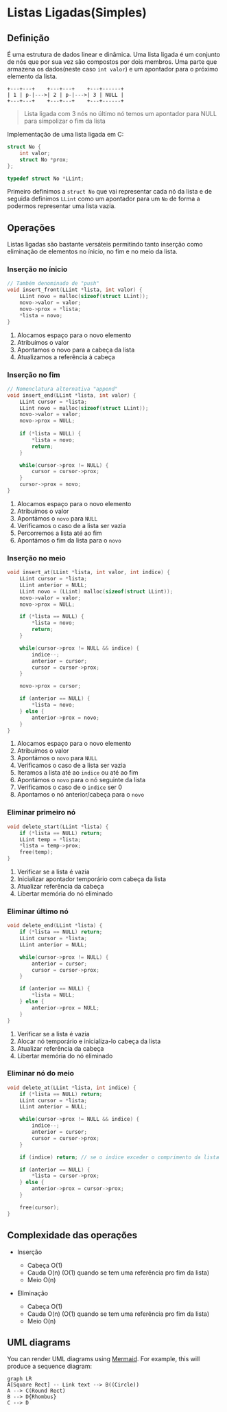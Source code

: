 
# Listas Ligadas(Simples)

## Definição
É uma estrutura de dados linear e dinâmica. Uma lista ligada é um conjunto de nós que por sua vez são compostos por dois membros. Uma parte que armazena os dados(neste caso `int valor`) e um apontador para o próximo elemento da lista.

```
+---+---+    +---+---+    +---+------+
| 1 | p-|--->| 2 | p-|--->| 3 | NULL |
+---+---+    +---+---+    +---+------+
```
> Lista ligada com 3 nós no último nó temos um apontador para NULL para simpolizar o fim da lista

Implementação de uma lista ligada em C:
```c
struct No {
	int valor;
	struct No *prox;
};

typedef struct No *LLint;
```
Primeiro definimos a `struct No` que vai representar cada nó da lista e de seguida definimos `LLint` como um apontador para um `No` de forma a podermos representar uma lista vazia.

## Operações
Listas ligadas são bastante versáteis permitindo tanto inserção como eliminação de elementos no ínicio, no fim e no meio da lista. 

### Inserção no ínicio
```c
// Também denominado de "push"
void insert_front(LLint *lista, int valor) {
	LLint novo = malloc(sizeof(struct LLint));
	novo->valor = valor;
	novo->prox = *lista;
	*lista = novo;
}
```
1. Alocamos espaço para o novo elemento
2. Atribuímos o valor
3. Apontamos o novo para a cabeça da lista
4. Atualizamos a referência à cabeça


### Inserção no fim
```c
// Nomenclatura alternativa "append"
void insert_end(LLint *lista, int valor) {
	LLint cursor = *lista;
	LLint novo = malloc(sizeof(struct LLint));
	novo->valor = valor;
	novo->prox = NULL;
	
	if (*lista = NULL) {
		*lista = novo;
		return;
	}

	while(cursor->prox != NULL) {
		cursor = cursor->prox;
	}
	cursor->prox = novo;
}
```
1. Alocamos espaço para o novo elemento
2. Atribuímos o valor
3. Apontámos o `novo` para `NULL`
4. Verificamos o caso de a lista ser vazia
5. Percorremos a lista até ao fim
6. Apontámos o fim da lista para o `novo`

### Inserção no meio
```c
void insert_at(LLint *lista, int valor, int indice) {  
	LLint cursor = *lista;  
	LLint anterior = NULL;  
	LLint novo = (LLint) malloc(sizeof(struct LLint));  
	novo->valor = valor;  
	novo->prox = NULL;  

	if (*lista == NULL) {  
		*lista = novo;  
		return;
	}  

	while(cursor->prox != NULL && indice) {  
		indice--;  
		anterior = cursor;  
		cursor = cursor->prox;  
	}  

	novo->prox = cursor;  

	if (anterior == NULL) {  
		*lista = novo;  
	} else {  
		anterior->prox = novo;  
	}  
}
```
1. Alocamos espaço para o novo elemento
2. Atribuímos o valor
3. Apontámos o `novo` para `NULL`
4. Verificamos o caso de a lista ser vazia
5. Iteramos a lista até ao `indice` ou até ao fim
6. Apontámos o `novo` para o nó seguinte da lista
7. Verificamos o caso de o `indice` ser 0
8. Apontamos o nó anterior/cabeça para o `novo`

### Eliminar primeiro nó
```c
void delete_start(LLint *lista) {
	if (*lista == NULL) return;
	LLint temp = *lista;
	*lista = temp->prox;
	free(temp);
}
```
1. Verificar se a lista é vazia
2. Inicializar apontador temporário com cabeça da lista
3. Atualizar referência da cabeça
4. Libertar memória do nó eliminado

### Eliminar último nó
```c
void delete_end(LLint *lista) {
	if (*lista == NULL) return;
	LLint cursor = *lista;  
	LLint anterior = NULL;  

	while(cursor->prox != NULL) {  
		anterior = cursor;  
		cursor = cursor->prox;  
	}  

	if (anterior == NULL) {  
		*lista = NULL;  
	} else {  
		anterior->prox = NULL;  
	}  
}
```
1. Verificar se a lista é vazia
2. Alocar nó temporário e inicializa-lo cabeça da lista
3. Atualizar referência da cabeça
4. Libertar memória do nó eliminado

### Eliminar nó do meio
```c
void delete_at(LLint *lista, int indice) {
	if (*lista == NULL) return;
	LLint cursor = *lista;  
	LLint anterior = NULL;  

	while(cursor->prox != NULL && indice) {  
		indice--;  
		anterior = cursor;  
		cursor = cursor->prox;  
	}  

	if (indice) return; // se o indice exceder o comprimento da lista

	if (anterior == NULL) {  
		*lista = cursor->prox;
	} else {
		anterior->prox = cursor->prox;
	}

	free(cursor);  
}
```


## Complexidade das operações
-   Inserção
    -   Cabeça O(1)
    -   Cauda O(n) (O(1) quando se tem uma referência pro fim da lista)
    -   Meio O(n)

-   Eliminação
    -   Cabeça O(1)
    -   Cauda O(n) (O(1) quando se tem uma referência pro fim da lista)
    -   Meio O(n)



## UML diagrams

You can render UML diagrams using [Mermaid](https://mermaidjs.github.io/). For example, this will produce a sequence diagram:

```mermaid
graph LR
A[Square Rect] -- Link text --> B((Circle))
A --> C(Round Rect)
B --> D{Rhombus}
C --> D
```
